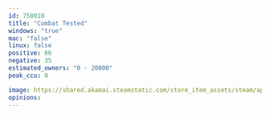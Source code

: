 ```yaml
---
id: 750010
title: "Combat Tested"
windows: "true"
mac: "false"
linux: false
positive: 66
negative: 35
estimated_owners: "0 - 20000"
peak_ccu: 0

image: https://shared.akamai.steamstatic.com/store_item_assets/steam/apps/750010/header.jpg?t=1726486050
opinions:
---
```

